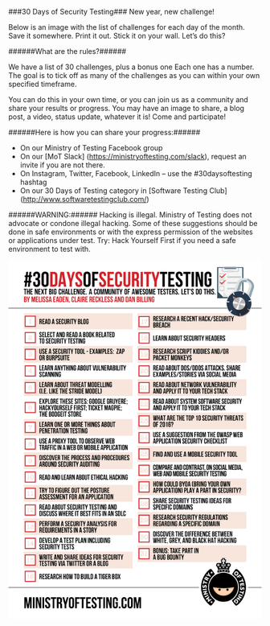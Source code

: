 ###30 Days of Security Testing###
New year, new challenge!

Below is an image with the list of challenges for each day of the month.  Save it somewhere. Print it out. Stick it on your wall. Let’s do this?

######What are the rules?######

We have a list of 30 challenges, plus a bonus one   Each one has a number. The goal is to tick off as many of the challenges as you can within your own specified timeframe.

You can do this in your own time, or you can join us as a community and share your results or progress.  You may have an image to share, a blog post, a video, status update, whatever it is!  Come and participate!

######Here is how you can share your progress:######

* On our Ministry of Testing Facebook group
* On our [MoT Slack] (https://ministryoftesting.com/slack), request an invite if you are not there.
* On Instagram, Twitter, Facebook, LinkedIn – use the #30daysoftesting hashtag
* On our 30 Days of Testing category in [Software Testing Club] (http://www.softwaretestingclub.com/)

######WARNING:###### Hacking is illegal. Ministry of Testing does not advocate or condone illegal hacking. Some of these suggestions should be done in safe environments or with the express permission of the websites or applications under test. Try: Hack Yourself First if you need a safe environment to test with.

![alt tag](https://github.com/nair-sam/30-days-of-security-testing/blob/master/30_days_of_security_testing_3.png)





